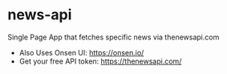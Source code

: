 # news-api
Single Page App that fetches specific news via thenewsapi.com

- Also Uses Onsen UI: https://onsen.io/
- Get your free API token: https://thenewsapi.com/

